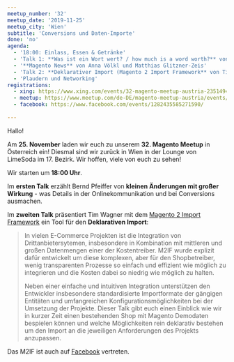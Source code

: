 ```yaml
---
meetup_number: '32'
meetup_date: '2019-11-25'
meetup_city: 'Wien'
subtitle: 'Conversions und Daten-Importe'
done: 'no'
agenda:
  - '18:00: Einlass, Essen & Getränke'
  - 'Talk 1: **Was ist ein Wort wert? / how much is a word worth?** von Bernd Pfeiffer (Deutsch/English)'
  - '**Magento News** von Anna Völkl und Matthias Glitzner-Zeis'
  - 'Talk 2: **Deklarativer Import (Magento 2 Import Framework** von Tim Wagner (Deutsch/English)'
  - 'Plaudern und Networking'
registrations:
  - xing: https://www.xing.com/events/32-magento-meetup-austria-2351494
  - meetup: https://www.meetup.com/de-DE/magento-meetup-austria/events/266104699/
  - facebook: https://www.facebook.com/events/1282435585271590/
 
---
```


Hallo!

Am **25. November** laden wir euch zu unserem **32. Magento Meetup** in Österreich ein! Diesmal sind wir zurück in Wien
in der Lounge von LimeSoda im 17. Bezirk. Wir hoffen, viele von euch zu sehen!

Wir starten um **18:00 Uhr**. 

Im **ersten Talk** erzählt Bernd Pfeiffer von **kleinen Änderungen mit großer Wirkung** - was Details in der
Onlinekommunikation und bei Conversions ausmachen.

Im **zweiten Talk** präsentiert Tim Wagner mit dem [Magento 2 Import Framework](https://m2if.com/) ein Tool für den
**Deklarativen Import**:

> In vielen E-Commerce Projekten ist die Integration von Drittanbietersytemen, insbesondere in Kombination mit
  mittleren und großen Datenmengen einer der Kostentreiber. M2IF wurde explizit dafür entwickelt um diese
  komplexen, aber für den Shopbetreiber, wenig transparenten Prozesse so einfach und effizient wie möglich zu
  integrieren und die Kosten dabei so niedrig wie möglich zu halten.
>
> Neben einer einfache und intuitiven Integration unterstützen den Entwickler insbesondere standardisierte
  Importformate der gängigen Entitäten und umfangreichen Konfigurationsmöglichkeiten bei der Umsetzung der
  Projekte. Dieser Talk gibt euch einen Einblick wie wir in kurzer Zeit einen bestehenden Shop mit Magento
  Demodaten bespielen können und welche Möglichkeiten rein deklarativ bestehen um den Import an die jeweiligen
  Anforderungen des Projekts anzupassen.

Das M2IF ist auch auf [Facebook](https://www.facebook.com/magento2importframework) vertreten.
